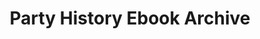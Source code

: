 ---
objectid: '55'
title: Party History Ebook Archive
alternatetitle:
external_url: https://ebook.dswxyjy.org.cn/
category: Contemporary Documents
institution: Chinese Communist Party History Research Institute
description: Provided by the Chinese research Institute for Chinese Communist Party
  History this database gives access to the collected works and speeches of Party
  leaders and document collections such as the 建党以来重要文献 and 建国以来重要文献 series.
layout: resource
---